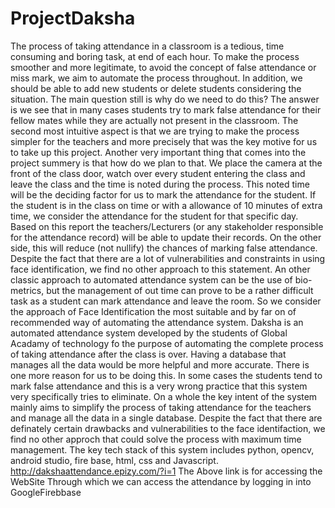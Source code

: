 # ProjectDaksha
The process of taking attendance in a classroom is a tedious, time consuming and boring task, at end
of each hour. To make the process smoother and more legitimate, to avoid the concept of false
attendance or miss mark, we aim to automate the process throughout. In addition, we should be able
to add new students or delete students considering the situation.
The main question still is why do we need to do this? The answer is we see that in many cases
students try to mark false attendance for their fellow mates while they are actually not present in the
classroom. The second most intuitive aspect is that we are trying to make the process simpler for the
teachers and more precisely that was the key motive for us to take up this project.
Another very important thing that comes into the project summery is that how do we plan to that. We
place the camera at the front of the class door, watch over every student entering the class and leave
the class and the time is noted during the process. This noted time will be the deciding factor for us to
mark the attendance for the student. If the student is in the class on time or with a allowance of 10
minutes of extra time, we consider the attendance for the student for that specific day. Based on this
report the teachers/Lecturers (or any stakeholder responsible for the attendance record) will be able to
update their records. On the other side, this will reduce (not nullify) the chances of marking false
attendance.
Despite the fact that there are a lot of vulnerabilities and constraints in using face identification, we
find no other approach to this statement. An other classic approach to automated attendance system
can be the use of bio-metrics, but the management of out time can prove to be a rather difficult task as
a student can mark attendance and leave the room. So we consider the approach of Face Identification
the most suitable and by far on of recommended way of automating the attendance system.
Daksha is an automated attendance system developed by the students of Global Acadamy of technology fo the 
purpose of automating the complete process of taking attendance after the class is over. Having a database that manages all the data would be more helpful and more accurate.
There is one more reason for us to be doing this. In some cases the students tend to mark false attendance and this is a very wrong practice that this system very specifically 
tries to eliminate. On a whole the key intent of the system mainly aims to simplify the process of taking attendance for the teachers and manage all the data in a single database. 
Despite the fact that there are definately certain drawbacks and vulnerabilities to the face identifaction, we find no other approch that could solve the process with maximum time management. 
The key tech stack of this system includes python, opencv, android studio, fire base, html, css and Javascript.
http://dakshaattendance.epizy.com/?i=1
The Above link is for accessing the WebSite Through which we can access the attendance by logging in into GoogleFirebbase

